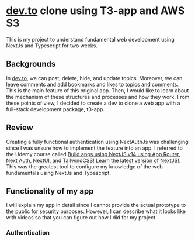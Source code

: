 # [dev.to](https://dev.to/) clone using T3-app and AWS S3

This is my project to understand fundamental web development using NextJs and Typescript for two weeks.

## Backgrounds

In [dev.to](https://dev.to/), we can post, delete, hide, and update topics. Moreover, we can leave comments and add bookmarks and likes to topics and comments. This is the main feature of this original app. 
Then, I would like to learn about the mechanism of these structures and processes and how they work. From these points of view, I decided to create a dev to clone a web app with a full-stack development package, t3-app.

## Review

Creating a fully functional authentication using NextAuthJs was challenging since I was unsure how to implement the feature into an app. I referred to the Udemy course called [Build apps using NextJS v14 using App Router, Next Auth, NextUI, and TailwindCSS! Learn the latest version of NextJS!](https://www.udemy.com/course/next-js-the-complete-developers-guide/learn/lecture/40861083?start=525#overview). This was the greatest tool to configure my knowledge of the web fundamentals using NextJs and Typescript. 

## Functionality of my app

I will explain my app in detail since I cannot provide the actual prototype to the public for security purposes. However, I can describe what it looks like with videos so that you can figure out how I did for my project. 

### Authentication


